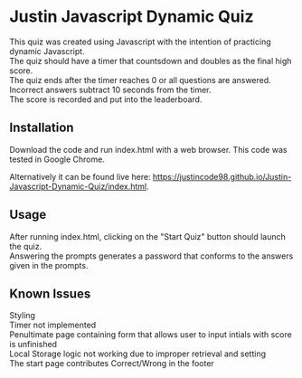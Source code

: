 # Justin Javascript Dynamic Quiz
This quiz was created using Javascript with the intention of practicing dynamic Javascript.  
The quiz should have a timer that countsdown and doubles as the final high score.  
The quiz ends after the timer reaches 0 or all questions are answered.  
Incorrect answers subtract 10 seconds from the timer.  
The score is recorded and put into the leaderboard.

## Installation
Download the code and run index.html with a web browser. 
This code was tested in Google Chrome.  

Alternatively it can be found live here: https://justincode98.github.io/Justin-Javascript-Dynamic-Quiz/index.html.

## Usage
After running index.html, clicking on the "Start Quiz" button should launch the quiz.  
Answering the prompts generates a password that conforms to the answers given in the prompts.

## Known Issues
Styling  
Timer not implemented  
Penultimate page containing form that allows user to input intials with score is unfinished  
Local Storage logic not working due to improper retrieval and setting  
The start page contributes Correct/Wrong in the footer